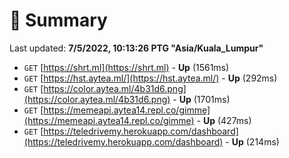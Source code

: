 # 📖 Summary
Last updated: **7/5/2022, 10:13:26 PTG "Asia/Kuala_Lumpur"**

- `GET` [https://shrt.ml](https://shrt.ml) - **Up** (1561ms)
- `GET` [https://hst.aytea.ml/](https://hst.aytea.ml/) - **Up** (292ms)
- `GET` [https://color.aytea.ml/4b31d6.png](https://color.aytea.ml/4b31d6.png) - **Up** (1701ms)
- `GET` [https://memeapi.aytea14.repl.co/gimme](https://memeapi.aytea14.repl.co/gimme) - **Up** (427ms)
- `GET` [https://teledrivemy.herokuapp.com/dashboard](https://teledrivemy.herokuapp.com/dashboard) - **Up** (214ms)
